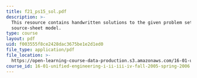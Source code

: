 ```yaml
---
title: f21_ps15_sol.pdf
description: >-
  This resource contains handwritten solutions to the given problem set on
  source-sheet model.
type: course
layout: pdf
uid: f003555f8ce2428dac3675be1e2d1ed0
file_type: application/pdf
file_location: >-
  https://open-learning-course-data-production.s3.amazonaws.com/16-01-unified-engineering-i-ii-iii-iv-fall-2005-spring-2006/f003555f8ce2428dac3675be1e2d1ed0_f21_ps15_sol.pdf
course_id: 16-01-unified-engineering-i-ii-iii-iv-fall-2005-spring-2006
---
```

